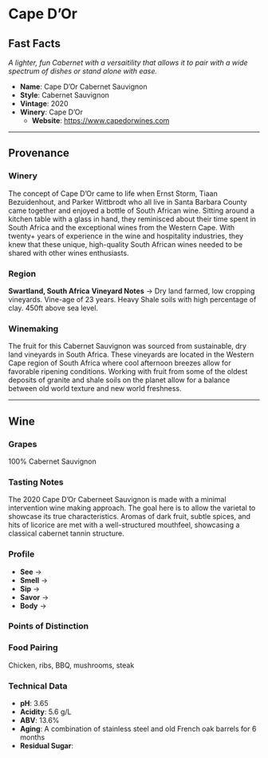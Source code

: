 # Cape D’Or
## Fast Facts
*A lighter, fun Cabernet with a versaitility that allows it to pair with a wide spectrum of dishes or stand alone with ease.*
 - **Name**: Cape D’Or Cabernet Sauvignon
 - **Style**: Cabernet Sauvignon
 - **Vintage**: 2020
 - **Winery**: Cape D’Or
     - **Website**: https://www.capedorwines.com
- - - -

## Provenance
### Winery
The concept of Cape D’Or came to life when Ernst Storm, Tiaan Bezuidenhout, and Parker Wittbrodt who all live in Santa Barbara County came together and enjoyed a bottle of South African wine. Sitting around a kitchen table with a glass in hand, they reminisced about their time spent in South Africa and the exceptional wines from the Western Cape. With twenty+ years of experience in the wine and hospitality industries, they knew that these unique, high-quality South African wines needed to be shared with other wines enthusiasts.

### Region
**Swartland, South Africa**
**Vineyard Notes** → Dry land farmed, low cropping vineyards. Vine-age of 23 years. Heavy Shale soils with high percentage of clay. 450ft above sea level.

### Winemaking 
The fruit for this Cabernet Sauvignon was sourced from sustainable, dry land vineyards in South Africa. These vineyards are located in the Western Cape region of South Africa where cool afternoon breezes allow for favorable ripening conditions. Working with fruit from some of the oldest deposits of granite and shale soils on the planet allow for a balance between old world texture and new world freshness.
- - - -

## Wine
### Grapes
100% Cabernet Sauvignon

### Tasting Notes
The 2020 Cape D’Or Caberneet Sauvignon is made with a minimal intervention wine making approach. The goal here is to allow the varietal to showcase its true characteristics. Aromas of dark fruit, subtle spices, and hits of licorice are met with a well-structured mouthfeel, showcasing a classical cabernet tannin structure.

### Profile
 - **See** →  
 - **Smell** → 
 - **Sip** → 
 - **Savor** → 
 - **Body** → 

### Points of Distinction
### Food Pairing
Chicken, ribs, BBQ, mushrooms, steak

### Technical Data
 - **pH**: 3.65
 - **Acidity**: 5.6 g/L
 - **ABV**: 13.6%
 - **Aging**: A combination of stainless steel and old French oak barrels for 6 months
 - **Residual Sugar**: 
